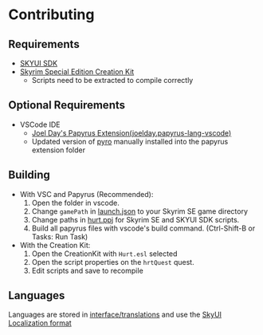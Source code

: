 # Contributing

## Requirements

- [SKYUI SDK](https://github.com/schlangster/skyui/wiki)
- [Skyrim Special Edition Creation Kit](https://tesalliance.org/forums/index.php?/tutorials/article/161-skyrim-se-creation-kit-installation-updated-may-2020/)
	- Scripts need to be extracted to compile correctly

## Optional Requirements

- VSCode IDE
	- [Joel Day's Papyrus Extension(joelday.papyrus-lang-vscode)](https://marketplace.visualstudio.com/items?itemName=joelday.papyrus-lang-vscode)
	- Updated version of [pyro](https://github.com/fireundubh/pyro) manually installed into the papyrus extension folder

## Building

- With VSC and Papyrus (Recommended):
	1. Open the folder in vscode.
	2. Change `gamePath` in [launch.json](./.vscode/tasks.json) to your Skyrim SE game directory
	3. Change paths in [hurt.ppj](./hurt.ppj) for Skyrim SE and SKYUI SDK scripts.
	4. Build all papyrus files with vscode's build command. (Ctrl-Shift-B or Tasks: Run Task)
- With the Creation Kit:
	1. Open the CreationKit with `Hurt.esl` selected
	2. Open the script properties on the `hrtQuest` quest.
	3. Edit scripts and save to recompile

## Languages

Languages are stored in [interface/translations](./interface/translations/) and use the [SkyUI Localization format](https://github.com/schlangster/skyui/wiki/MCM-Advanced-Features#Localization)
